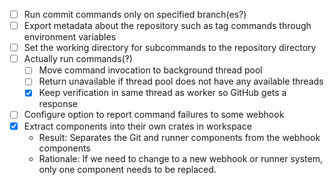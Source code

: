 - [ ] Run commit commands only on specified branch(es?)
- [ ] Export metadata about the repository such as tag commands through
  environment variables
- [ ] Set the working directory for subcommands to the repository directory
- [ ] Actually run commands(‽)
  - [ ] Move command invocation to background thread pool
  - [ ] Return unavailable if thread pool does not have any available threads
  - [X] Keep verification in same thread as worker so GitHub gets a response
- [ ] Configure option to report command failures to some webhook
- [X] Extract components into their own crates in workspace
  - Result: Separates the Git and runner components from the webhook components
  - Rationale: If we need to change to a new webhook or runner system, only one
    component needs to be replaced.
